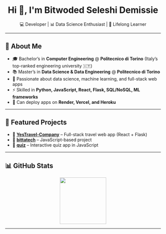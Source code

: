 <h1 align="center">Hi 👋, I'm Bitwoded Seleshi Demissie</h1>
<p align="center">
  💻 Developer | 📊 Data Science Enthusiast | 🚀 Lifelong Learner
</p>

---

## 🧭 About Me

- 🎓 Bachelor’s in **Computer Engineering** @ **Politecnico di Torino** (Italy’s top-ranked engineering university 🇮🇹)  
- 📚 Master’s in **Data Science & Data Engineering** @ **Politecnico di Torino**  
- 🌱 Passionate about data science, machine learning, and full-stack web apps  
- ⚡ Skilled in **Python, JavaScript, React, Flask, SQL/NoSQL, ML frameworks**  
- 🚀 Can deploy apps on **Render, Vercel, and Heroku**  

---

## 🚀 Featured Projects

- 🔹 [**YesTravel-Company**](https://github.com/BitwodedSeleshiDemissie/YesTravel-Company) – Full-stack travel web app (React + Flask)  
- 🔹 [**bittatech**](https://github.com/BitwodedSeleshiDemissie/bittatech) – JavaScript-based project  
- 🔹 [**quiz**](https://github.com/BitwodedSeleshiDemissie/quiz) – Interactive quiz app in JavaScript  

---

## 📊 GitHub Stats

<p align="center">
  <img height="150" src="https://github-readme-stats.vercel.app/api/top-langs/?username=BitwodedSeleshiDemissie&layout=compact&theme=radical" />
</p>

---
